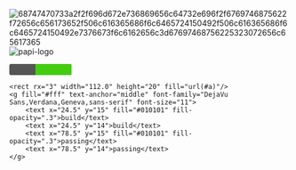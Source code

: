 ![68747470733a2f2f696d672e736869656c64732e696f2f6769746875622f72656c656173652f506c616365686f6c6465724150492f506c616365686f6c6465724150492e7376673f6c6162656c3d67697468756225323072656c65617365](https://github.com/BaconzYTD/Foodies-/assets/134669919/fc1fa419-0cd2-47e8-989d-94a4bc3799f5)![papi-logo](https://github.com/BaconzYTD/Foodies-/assets/134669919/c0a16e8c-eac8-4133-8b35-d046a411bf23)


<?xml version="1.0" encoding="UTF-8"?>
<svg xmlns="http://www.w3.org/2000/svg" width="112.0" height="20">
    <linearGradient id="a" x2="0" y2="100%">
        <stop offset="0" stop-color="#bbb" stop-opacity=".1"/>
        <stop offset="1" stop-opacity=".1"/>
    </linearGradient>
    <rect rx="3" width="112.0" height="20" fill="#555"/>
    <rect rx="0" x="47.0" width="4" height="20" fill="#44cc11"/>
    <rect rx="3" x="47.0" width="65.0" height="20" fill="#44cc11"/>
    
    <rect rx="3" width="112.0" height="20" fill="url(#a)"/>
    <g fill="#fff" text-anchor="middle" font-family="DejaVu Sans,Verdana,Geneva,sans-serif" font-size="11">
        <text x="24.5" y="15" fill="#010101" fill-opacity=".3">build</text>
        <text x="24.5" y="14">build</text>
        <text x="78.5" y="15" fill="#010101" fill-opacity=".3">passing</text>
        <text x="78.5" y="14">passing</text>
    </g>
</svg>
